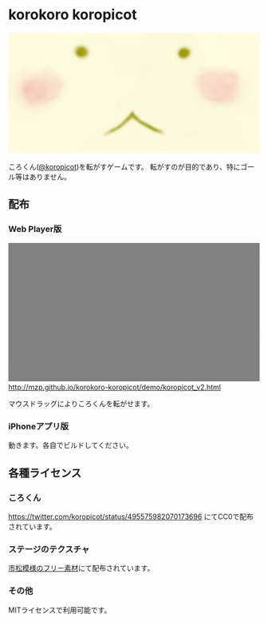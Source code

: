 korokoro koropicot
==================

![](https://raw.githubusercontent.com/mzp/korokoro-koropicot/master/misc/ponyu.png)

ころくん([@koropicot](https://twitter.com/koropicot))を転がすゲームです。
転がすのが目的であり、特にゴール等はありません。

## 配布
### Web Player版
![](https://raw.githubusercontent.com/mzp/korokoro-koropicot/master/misc/demo.gif)
http://mzp.github.io/korokoro-koropicot/demo/koropicot_v2.html

マウスドラッグによりころくんを転がせます。

### iPhoneアプリ版
動きます。各自でビルドしてください。

## 各種ライセンス
### ころくん
https://twitter.com/koropicot/status/495575982070173696 にてCC0で配布されています。

### ステージのテクスチャ
[市松模様のフリー素材](http://erihamu.blog.fc2.com/blog-entry-46.html)にて配布されています。

### その他
MITライセンスで利用可能です。
